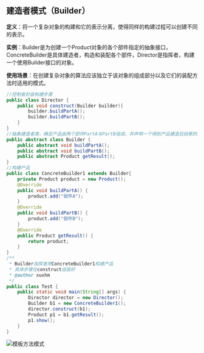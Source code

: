 ## 建造者模式（Builder）

**定义**：将一个复杂对象的构建和它的表示分离，使得同样的构建过程可以创建不同的表示。

**实例**：Builder是为创建一个Product对象的各个部件指定的抽象接口，ConcreteBuilder是具体建造者，构造和装配各个部件，Director是指挥者，构建一个使用Builder接口的对象。

**使用场景**：在创建复杂对象的算法应该独立于该对象的组成部分以及它们的装配方法时适用的模式。

```java
//控制者封装构建步骤
public class Director {
	public void construct(Builder builder){
		builder.buildPartA();
		builder.buildPartB();
	}
}
//抽象建造者类，确定产品由两个部件PartA与PartB组成，并声明一个得到产品建造后结果的方法getResult
public abstract class Builder {
	public abstract void buildPartA();
	public abstract void buildPartB();
	public abstract Product getResult();
}
//构建产品
public class ConcreteBuilder1 extends Builder{
	private Product product = new Product();
	@Override
	public void buildPartA() {
		product.add("部件A");
	}
	@Override
	public void buildPartB() {
		product.add("部件B");
	}
	@Override
	public Product getResult() {
		return product;
	}
}
/**
 * Builder指挥者用ConcreteBuilder1构建产品
 * 具体步骤在construct组装好
 * @author xuxhm
 */
public class Test {
	public static void main(String[] args) {
		Director director = new Director();
		Builder b1 = new ConcreteBuilder1();
		director.construct(b1);
		Product p1 = b1.getResult();
		p1.show();
	}
}

```

![模板方法模式](https://github.com/xuxh0622/learn-designpattern/blob/master/image/kbuilder.png)

